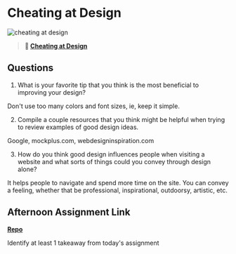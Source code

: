 # Cheating at Design

![cheating at design](https://bcw.blob.core.windows.net/public/img/courses/5247609446691139)

> **📖 [Cheating at Design](https://codeworksacademy.com/fs-student-guide/resources/wk1/04-Cheating-at-Design)**

## Questions

1. What is your favorite tip that you think is the most beneficial to improving your design?

Don't use too many colors and font sizes, ie, keep it simple.

2. Compile a couple resources that you think might be helpful when trying to review examples of good design ideas.

Google, mockplus.com, webdesigninspiration.com

3. How do you think good design influences people when visiting a website and what sorts of things could you convey through design alone?

It helps people to navigate and spend more time on the site. You can convey a feeling, whether that be professional, inspirational, outdoorsy, artistic, etc.

## Afternoon Assignment Link

**[Repo](https://github.com/KellyWemmer/clonesite)**

Identify at least 1 takeaway from today's assignment
